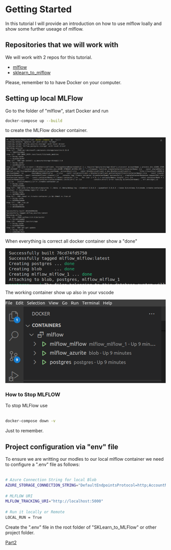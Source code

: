 
# Getting Started

In this tutorial I will provide an introduction on how to use mlflow loally and show some further useage of mlflow.



## Repositories that we will work with

We will work with 2 repos for this tutorial. 

- [mlflow](https://github.com/heiko1234/mlflow)
- [sklearn_to_mlflow](https://github.com/heiko1234/SKlearn_to_MLFLow)

Please, remember to to have Docker on your computer.

## Setting up local MLFlow

Go to the folder of "mlflow", start Docker and run

```bash
docker-compose up --build
```

to create the MLFlow docker container.

![docker-up](./assets/docker-compose-up.png)


When everything is correct all docker container show a "done"

![docker-up-run](./assets/initial_mlflow_container.png)

The working container show up also in your vscode

![docker-container](./assets/running-container.png)

### How to Stop MLFLOW

To stop MLFlow use

```bash

docker-compose down -v

```

Just to remember.


## Project configuration via "env" file

To ensure we are writting our modles to our local mlflow container we need to configure a ".env" file as follows:

```bash

# Azure Connection String for local Blob
AZURE_STORAGE_CONNECTION_STRING="DefaultEndpointsProtocol=http;AccountName=devstoreaccount1;AccountKey=Eby8vdM02xNOcqFlqUwJPLlmEtlCDXJ1OUzFT50uSRZ6IFsuFq2UVErCz4I6tq/K1SZFPTOtr/KBHBeksoGMGw==;BlobEndpoint=http://localhost:10000/devstoreaccount1;QueueEndpoint=http://localhost:10001/devstoreaccount1"

# MLFLOW URI
MLFLOW_TRACKING_URI="http://localhost:5000"

# Run it locally or Remote
LOCAL_RUN = True

```

Create the ".env" file in the root folder of "SKLearn_to_MLFlow" or other project folder.


[Part2](./MLFlow_part2.md)